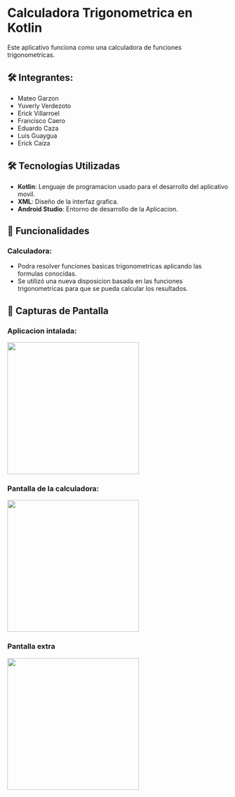 # Calculadora Trigonometrica en Kotlin 
Este aplicativo funciona como una calculadora de funciones trigonometricas.

## 🛠️ Integrantes: 

- Mateo Garzon
- Yuverly Verdezoto
- Erick Villarroel
- Francisco Caero
- Eduardo Caza
- Luis Guaygua
- Erick Caiza

## 🛠️ Tecnologías Utilizadas

- **Kotlin**: Lenguaje de programacion usado para el desarrollo del aplicativo movil.
- **XML**: Diseño de la interfaz grafica.
- **Android Studio**: Entorno de desarrollo de la Aplicacion.  

## 📱 Funcionalidades

### Calculadora:
 - Podra resolver funciones basicas trigonometricas aplicando las formulas conocidas. 
 - Se utilizó una nueva disposicion basada en las funciones trigonometricas para que se pueda calcular los resultados.


## 📸 Capturas de Pantalla

### Aplicacion intalada:
<img src="https://github.com/user-attachments/assets/1e0300cf-375b-4955-b0a5-f49f94480ad2" width="300" />

### Pantalla de la calculadora:
<img src="https://github.com/user-attachments/assets/6f8f612d-88b8-4aae-934b-5c31dfdc7b71" width="300" />

### Pantalla extra
<img src="https://github.com/user-attachments/assets/61f7d46b-72b3-4e8f-b364-4113fbf19523" width="300" />
